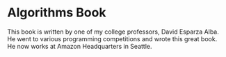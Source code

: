 # Algorithms Book

This book is written by one of my college professors, David Esparza Alba. He went to various programming competitions and wrote this great book. He now works at Amazon Headquarters in Seattle. <br />